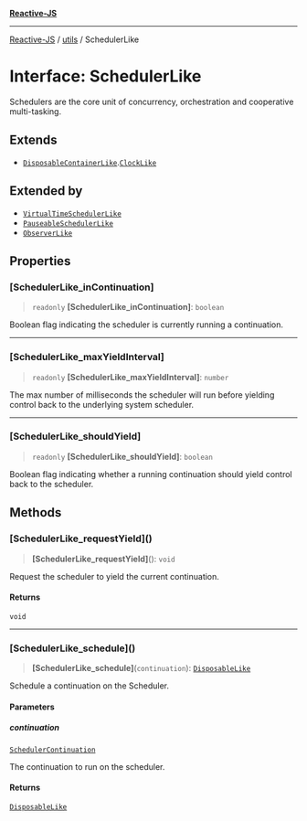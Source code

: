 [**Reactive-JS**](../../README.md)

***

[Reactive-JS](../../README.md) / [utils](../README.md) / SchedulerLike

# Interface: SchedulerLike

Schedulers are the core unit of concurrency, orchestration and
cooperative multi-tasking.

## Extends

- [`DisposableContainerLike`](DisposableContainerLike.md).[`ClockLike`](ClockLike.md)

## Extended by

- [`VirtualTimeSchedulerLike`](VirtualTimeSchedulerLike.md)
- [`PauseableSchedulerLike`](PauseableSchedulerLike.md)
- [`ObserverLike`](ObserverLike.md)

## Properties

### \[SchedulerLike\_inContinuation\]

> `readonly` **\[SchedulerLike\_inContinuation\]**: `boolean`

Boolean flag indicating the scheduler is currently
running a continuation.

***

### \[SchedulerLike\_maxYieldInterval\]

> `readonly` **\[SchedulerLike\_maxYieldInterval\]**: `number`

The max number of milliseconds the scheduler will run
before yielding control back to the underlying system scheduler.

***

### \[SchedulerLike\_shouldYield\]

> `readonly` **\[SchedulerLike\_shouldYield\]**: `boolean`

Boolean flag indicating whether a running continuation
should yield control back to the scheduler.

## Methods

### \[SchedulerLike\_requestYield\]()

> **\[SchedulerLike\_requestYield\]**(): `void`

Request the scheduler to yield the current continuation.

#### Returns

`void`

***

### \[SchedulerLike\_schedule\]()

> **\[SchedulerLike\_schedule\]**(`continuation`): [`DisposableLike`](DisposableLike.md)

Schedule a continuation on the Scheduler.

#### Parameters

##### continuation

[`SchedulerContinuation`](../type-aliases/SchedulerContinuation.md)

The continuation to run on the scheduler.

#### Returns

[`DisposableLike`](DisposableLike.md)
